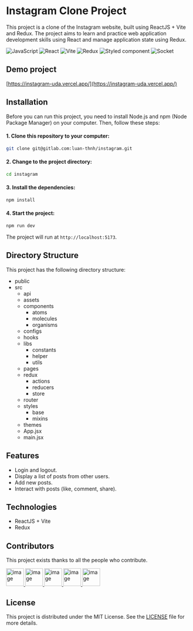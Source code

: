 # Instagram Clone Project

This project is a clone of the Instagram website, built using ReactJS + Vite and Redux. The project aims to learn and practice web application development skills using React and manage application state using Redux.

![JavaScript](https://img.shields.io/badge/JavaScript-323330?style=for-the-badge&logo=javascript&logoColor=F7DF1E)
![React](https://img.shields.io/badge/React-20232A?style=for-the-badge&logo=react&logoColor=61DAFB)
![Vite](https://img.shields.io/badge/Vite-B73BFE?style=for-the-badge&logo=vite&logoColor=FFD62E)
![Redux](https://img.shields.io/badge/Redux-593D88?style=for-the-badge&logo=redux&logoColor=whiteB)
![Styled component](https://img.shields.io/badge/styled-component-CC6699?style=for-the-badge&logo=sass&logoColor=white)
![Socket](https://img.shields.io/badge/Socket.io-010101?&style=for-the-badge&logo=Socket.io&logoColor=white)

## Demo project

[https://instagram-uda.vercel.app/](https://instagram-uda.vercel.app/)

## Installation

Before you can run this project, you need to install Node.js and npm (Node Package Manager) on your computer. Then, follow these steps:

#### 1. Clone this repository to your computer:

```bash
git clone git@gitlab.com:luan-thnh/instagram.git
```

#### 2. Change to the project directory:

```bash
cd instagram
```

#### 3. Install the dependencies:

```bash
npm install
```

#### 4. Start the project:

```bash
npm run dev
```

The project will run at `http://localhost:5173`.

## Directory Structure

This project has the following directory structure:

- public
- src
  - api
  - assets
  - components
    - atoms
    - molecules
    - organisms
  - configs
  - hooks
  - libs
    - constants
    - helper
    - utils
  - pages
  - redux
    - actions
    - reducers
    - store
  - router
  - styles
    - base
    - mixins
  - themes
  - App.jsx
  - main.jsx

## Features

- Login and logout.
- Display a list of posts from other users.
- Add new posts.
- Interact with posts (like, comment, share).

## Technologies

- ReactJS + Vite
- Redux

## Contributors

This project exists thanks to all the people who contribute.

<a href="https://github.com/HaiNam1408">
  <img src="https://avatars.githubusercontent.com/u/91736160?s=48&v=4" alt="image" width="48" height="48">
</a>
<a href="https://github.com/luan-thnh">
  <img src="https://avatars.githubusercontent.com/u/96113898?s=48&v=4" alt="image" width="48" height="48">
</a>
<a href="https://github.com/hajimemaste">
  <img src="https://avatars.githubusercontent.com/u/121087505?s=48&v=4" alt="image" width="48" height="48">
</a>
<a href="https://github.com/thu92959">
  <img src="https://avatars.githubusercontent.com/u/111349568?s=48&v=4" alt="image" width="48" height="48">
</a>
<a href="https://github.com/ngoc-huyenn">
  <img src="https://avatars.githubusercontent.com/u/111333034?s=48&v=4" alt="image" width="48" height="48">
</a>

## License

This project is distributed under the MIT License. See the [LICENSE](/LICENSE) file for more details.
